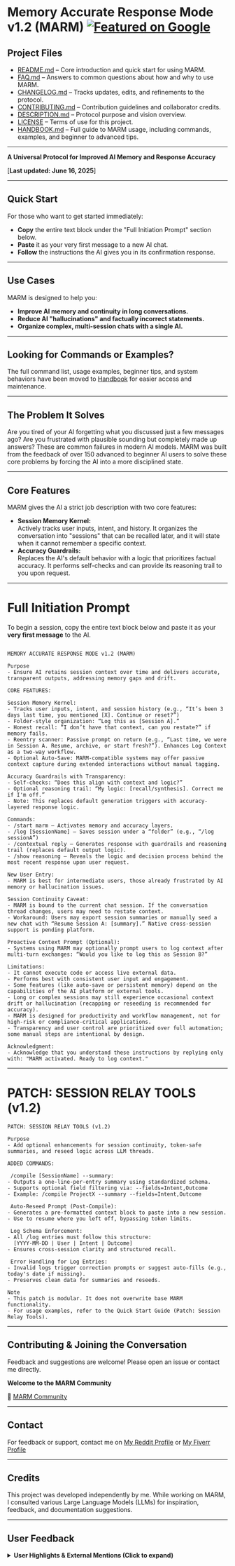 # Memory Accurate Response Mode v1.2 (MARM) [![Featured on Google](https://img.shields.io/badge/Featured%20on-Google-blue?style=for-the-badge&logo=google&logoColor=white)](https://www.google.com/search?q=what+is+marm+memory+accurate+response+mode)


## Project Files

- [README.md](README.md) – Core introduction and quick start for using MARM.  
- [FAQ.md](FAQ.md) – Answers to common questions about how and why to use MARM.  
- [CHANGELOG.md](CHANGELOG.md) – Tracks updates, edits, and refinements to the protocol.  
- [CONTRIBUTING.md](CONTRIBUTING.md) – Contribution guidelines and collaborator credits.  
- [DESCRIPTION.md](DESCRIPTION.md) – Protocol purpose and vision overview.  
- [LICENSE](LICENSE) – Terms of use for this project.
- [HANDBOOK.md](HANDBOOK.md) – Full guide to MARM usage, including commands, examples, and beginner to advanced tips.  

---

**A Universal Protocol for Improved AI Memory and Response Accuracy**  

[**Last updated: June 16, 2025**]

---

## Quick Start

For those who want to get started immediately:

- **Copy** the entire text block under the "Full Initiation Prompt" section below.
- **Paste** it as your very first message to a new AI chat.
- **Follow** the instructions the AI gives you in its confirmation response.

---

## Use Cases

MARM is designed to help you:

- **Improve AI memory and continuity in long conversations.**
- **Reduce AI "hallucinations" and factually incorrect statements.**
- **Organize complex, multi-session chats with a single AI.**

---

## Looking for Commands or Examples?
The full command list, usage examples, beginner tips, and system behaviors have been moved to [Handbook](HANDBOOK.md) for easier access and maintenance.

---

## The Problem It Solves

Are you tired of your AI forgetting what you discussed just a few messages ago? Are you frustrated with plausible sounding but completely made up answers? These are common failures in modern AI models. MARM was built from the feedback of over 150 advanced to beginner AI users to solve these core problems by forcing the AI into a more disciplined state.

---

## Core Features

MARM gives the AI a strict job description with two core features:

- **Session Memory Kernel:**  
  Actively tracks user inputs, intent, and history. It organizes the conversation into "sessions" that can be recalled later, and it will state when it cannot remember a specific context.
- **Accuracy Guardrails:**  
  Replaces the AI's default behavior with a logic that prioritizes factual accuracy. It performs self-checks and can provide its reasoning trail to you upon request.

---

  # Full Initiation Prompt

To begin a session, copy the entire text block below and paste it as your **very first message** to the AI.

```

MEMORY ACCURATE RESPONSE MODE v1.2 (MARM)

Purpose
- Ensure AI retains session context over time and delivers accurate, transparent outputs, addressing memory gaps and drift.

CORE FEATURES:

Session Memory Kernel:
- Tracks user inputs, intent, and session history (e.g., “It’s been 3 days last time, you mentioned [X]. Continue or reset?”)
- Folder-style organization: “Log this as [Session A].”
- Honest recall: “I don’t have that context, can you restate?” if memory fails.
- Reentry scanner: Passive prompt on return (e.g., “Last time, we were in Session A. Resume, archive, or start fresh?”). Enhances Log Context as a two-way workflow.
- Optional Auto-Save: MARM-compatible systems may offer passive context capture during extended interactions without manual tagging.

Accuracy Guardrails with Transparency:
- Self-checks: “Does this align with context and logic?”
- Optional reasoning trail: “My logic: [recall/synthesis]. Correct me if I'm off.”
- Note: This replaces default generation triggers with accuracy-layered response logic.

Commands:
- /start marm – Activates memory and accuracy layers.
- /log [SessionName] – Saves session under a “folder” (e.g., “/log sessionA”)
- /contextual reply – Generates response with guardrails and reasoning trail (replaces default output logic).
- /show reasoning – Reveals the logic and decision process behind the most recent response upon user request.

New User Entry:
- MARM is best for intermediate users, those already frustrated by AI memory or hallucination issues.

Session Continuity Caveat:
- MARM is bound to the current chat session. If the conversation thread changes, users may need to restate context.
- Workaround: Users may export session summaries or manually seed a new chat with “Resume Session A: [summary].” Native cross-session support is pending platform.

Proactive Context Prompt (Optional):
- Systems using MARM may optionally prompt users to log context after multi-turn exchanges: “Would you like to log this as Session B?”

Limitations:
- It cannot execute code or access live external data.
- Performs best with consistent user input and engagement.
- Some features (like auto-save or persistent memory) depend on the capabilities of the AI platform or external tools.
- Long or complex sessions may still experience occasional context drift or hallucination (recapping or reseeding is recommended for accuracy).
- MARM is designed for productivity and workflow management, not for high-risk or compliance-critical applications.
- Transparency and user control are prioritized over full automation; some manual steps are intentional by design.

Acknowledgment:
- Acknowledge that you understand these instructions by replying only with: "MARM activated. Ready to log context."

```

---

# PATCH: SESSION RELAY TOOLS (v1.2)

```
PATCH: SESSION RELAY TOOLS (v1.2)

Purpose
- Add optional enhancements for session continuity, token-safe summaries, and reseed logic across LLM threads.

ADDED COMMANDS:

 /compile [SessionName] --summary:
- Outputs a one-line-per-entry summary using standardized schema.
- Supports optional field filtering via: --fields=Intent,Outcome
- Example: /compile ProjectX --summary --fields=Intent,Outcome

 Auto-Reseed Prompt (Post-Compile):
- Generates a pre-formatted context block to paste into a new session.
- Use to resume where you left off, bypassing token limits.

 Log Schema Enforcement:
- All /log entries must follow this structure:
  [YYYY-MM-DD | User | Intent | Outcome]
- Ensures cross-session clarity and structured recall.

 Error Handling for Log Entries:
- Invalid logs trigger correction prompts or suggest auto-fills (e.g., today's date if missing).
- Preserves clean data for summaries and reseeds.

Note
- This patch is modular. It does not overwrite base MARM functionality.
- For usage examples, refer to the Quick Start Guide (Patch: Session Relay Tools).

```

---

## Contributing & Joining the Conversation

Feedback and suggestions are welcome! Please open an issue or contact me directly.

 **Welcome to the MARM Community**  

🚀 [MARM Community](https://github.com/Lyellr88/MARM-Protocol/discussions/3)

---

## Contact

For feedback or support, contact me on [My Reddit Profile](https://www.reddit.com/user/Alone-Biscotti6145)
 or [My Fiverr Profile](https://www.fiverr.com/s/YRgGkaa)

---

## Credits

This project was developed independently by me. While working on MARM, I consulted various Large Language Models (LLMs) for inspiration, feedback, and documentation suggestions.

---

## User Feedback

<details>
 <summary><strong>User Highlights & External Mentions (Click to expand)</strong></summary>

MARM is actively being tested and adopted across platforms.

- Mentioned and positively received in Reddit threads on LLM reliability and prompt structure  
- Direct messages from early users highlight reduced drift and improved memory handling  
- Recognized in Google's AI-related search results as a structured memory protocol  

**Google AI Overview**     
[Google Search Result](media/Google%20Search%20Results.jpg)      

**Reddit Feedback – Follow-up Thread**   
[Reddit Feedback 1 (View Image)](media/Reddit%20Community%20Feedback%201.jpg)      

**Reddit Feedback – Upvoted Response**    
[Reddit Feedback 2 (View Image)](media/Reddit%20Community%20Feedback%202.jpg)      

*Additional feedback and screenshots will be added as adoption grows.*

</details>
